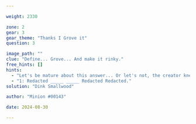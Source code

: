 ```yaml
---

weight: 2330

zone: 2
gear: 3
gear_theme: "Thanks I Grove it"
question: 3

image_path: ""
clue: "Define... Grove... And make it rinky."
free_hints: []
hints:
  - "Let's be mature about this answer... Or let's not, the creator knew what they were doing using 2 euphemisms in one title."
  - "1: Redacted _____ _____ Redacted Redacted."
solution: "Dink Smallwood"

author: "Minion #00143"

date: 2024-08-30

---
```


